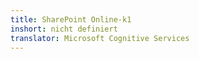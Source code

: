 ```yaml
---
title: SharePoint Online-k1
inshort: nicht definiert
translator: Microsoft Cognitive Services
---
```




